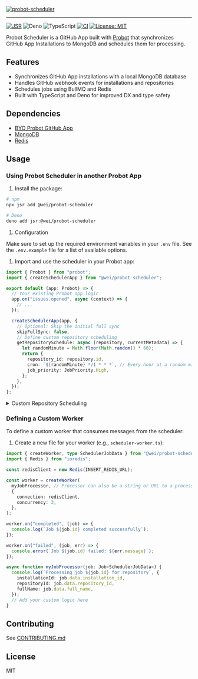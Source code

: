 [![probot-scheduler][social-image]][social-image-url]

---

[![JSR][jsr-badge]][jsr-url] ![Deno][deno-badge] ![TypeScript][typescript-badge]
[![CI][ci-badge]][ci-url] [![License: MIT][license-badge]][license-url]

Probot Scheduler is a GitHub App built with [Probot](https://probot.github.io/)
that synchronizes GitHub App Installations to MongoDB and schedules them for
processing.

## Features

- Synchronizes GitHub App installations with a local MongoDB database
- Handles GitHub webhook events for installations and repositories
- Schedules jobs using BullMQ and Redis
- Built with TypeScript and Deno for improved DX and type safety

## Dependencies

- [BYO Probot GitHub App](https://probot.github.io/docs/development/)
- [MongoDB](https://www.mongodb.com/)
- [Redis](https://redis.io/)

## Usage

### Using Probot Scheduler in another Probot App

1. Install the package:

```sh
# npm
npx jsr add @wei/probot-scheduler

# Deno
deno add jsr:@wei/probot-scheduler
```

1. Configuration

Make sure to set up the required environment variables in your `.env` file. See
the `.env.example` file for a list of available options.

1. Import and use the scheduler in your Probot app:

```typescript
import { Probot } from "probot";
import { createSchedulerApp } from "@wei/probot-scheduler";

export default (app: Probot) => {
  // Your existing Probot app logic
  app.on("issues.opened", async (context) => {
    // ...
  });

  createSchedulerApp(app, {
    // Optional: Skip the initial full sync
    skipFullSync: false,
    // Define custom repository scheduling
    getRepositorySchedule: async (repository, currentMetadata) => {
      let randomMinute = Math.floor(Math.random() * 60);
      return {
        repository_id: repository.id,
        cron: `${randomMinute} */1 * * *`, // Every hour at a random minute
        job_priority: JobPriority.High,
      };
    },
  });
};
```

<details>
<summary>Custom Repository Scheduling</summary>

You can define custom scheduling for each repository by providing a
`getRepositorySchedule` function when creating the scheduler app. This function
allows you to set custom cron schedules and job priorities for each repository.

#### SchedulerAppOptions

When initializing the scheduler app, you can pass an options object of type
`SchedulerAppOptions`:

```typescript
interface SchedulerAppOptions {
  skipFullSync?: boolean;
  getRepositorySchedule?: (
    repository: RepositorySchemaType,
    currentMetadata?: RepositoryMetadataSchemaType,
  ) => Promise<RepositoryMetadataSchemaType>;
}
```

- `skipFullSync`: (optional) If set to `true`, the initial full sync of all
  installations will be skipped.
- `getRepositorySchedule`: (optional) A function that determines the schedule
  for each repository.

#### getRepositorySchedule Function

The `getRepositorySchedule` function is called for each repository and should
return a `RepositoryMetadataSchemaType` object:

```typescript
interface RepositoryMetadataSchemaType {
  repository_id: number;
  cron: string;
  job_priority: JobPriority;
}

enum JobPriority {
  Low = 20,
  Normal = 10,
  High = 5,
}
```

This function receives two parameters:

1. `repository`: The current repository information.
1. `currentMetadata`: The existing metadata for the repository (if any).

It should return a Promise that resolves to a `RepositoryMetadataSchemaType`
object containing:

- `repository_id`: The ID of the repository.
- `cron`: A cron expression for scheduling the repository.
- `job_priority`: The priority of the job (use `JobPriority` enum).

#### Example Usage

Here's an example of how to use the scheduler with custom options:

```typescript
createSchedulerApp(app, {
  // Optional: Skip the initial full sync
  skipFullSync: false,

  // Define custom repository scheduling
  getRepositorySchedule: async (repository, currentMetadata) => {
    // Your custom logic to determine the schedule
    let randomMinute = Math.floor(Math.random() * 60);
    let cron = `${randomMinute} */1 * * *`; // Every hour at a random minute
    let jobPriority = JobPriority.Normal;

    // Example: Set different schedules based on repository properties
    if (repository.stargazers_count > 100) {
      cron = `*/30 * * * *`; // Every 30 minutes for popular repos
      jobPriority = JobPriority.High;
    } else if (repository.private) {
      cron = `${randomMinute} */6 * * *`; // Every 6 hours for private repos
    } else if (repository.fork) {
      cron = `${randomMinute} */12 * * *`; // Every 12 hours for forked repos
      jobPriority = JobPriority.Low;
    }
    // You can also use currentMetadata to make decisions if needed
    if (
      currentMetadata && currentMetadata.job_priority === JobPriority.High
    ) {
      jobPriority = JobPriority.High; // Maintain high priority if it was set before
    }
    return {
      repository_id: repository.id,
      cron,
      job_priority: jobPriority,
    };
  },
});
```

</details>

### Defining a Custom Worker

To define a custom worker that consumes messages from the scheduler:

1. Create a new file for your worker (e.g., `scheduler-worker.ts`):

```typescript
import { createWorker, type SchedulerJobData } from "@wei/probot-scheduler";
import { Redis } from "ioredis";

const redisClient = new Redis(INSERT_REDIS_URL);

const worker = createWorker(
  myJobProcessor, // Processor can also be a string or URL to a processor file
  {
    connection: redisClient,
    concurrency: 3,
  },
);

worker.on("completed", (job) => {
  console.log(`Job ${job.id} completed successfully`);
});

worker.on("failed", (job, err) => {
  console.error(`Job ${job.id} failed: ${err.message}`);
});

async function myJobProcessor(job: Job<SchedulerJobData>) {
  console.log(`Processing job ${job.id} for repository`, {
    installationId: job.data.installation_id,
    repositoryId: job.data.repository_id,
    fullName: job.data.full_name,
  });
  // Add your custom logic here
}
```

## Contributing

See [CONTRIBUTING.md](./CONTRIBUTING.md)

## License

MIT

[social-image]: https://socialify.git.ci/wei/probot-scheduler/image?description=1&font=Raleway&language=1&logo=https%3A%2F%2Fprobot.github.io%2Fassets%2Fimg%2Flogo.png&name=1&owner=1&pattern=Circuit%20Board&theme=Auto
[social-image-url]: https://socialify.git.ci/wei/probot-scheduler?description=1&font=Raleway&language=1&logo=https%3A%2F%2Fprobot.github.io%2Fassets%2Fimg%2Flogo.png&name=1&owner=1&pattern=Circuit%20Board&theme=Auto
[deno-badge]: https://img.shields.io/badge/Deno-000000?logo=Deno&logoColor=FFF&style=flat-square
[typescript-badge]: https://img.shields.io/badge/TypeScript-3178C6?logo=TypeScript&logoColor=FFF&style=flat-square
[license-badge]: https://img.shields.io/badge/License-MIT-blue.svg?style=flat-square
[license-url]: https://wei.mit-license.org
[ci-badge]: https://img.shields.io/github/actions/workflow/status/wei/probot-scheduler/publish.yml?logo=github&style=flat-square
[ci-url]: https://github.com/wei/probot-scheduler/actions/workflows/publish.yml
[jsr-badge]: https://jsr.io/badges/@wei/probot-scheduler?style=flat-square
[jsr-url]: https://jsr.io/@wei/probot-scheduler
